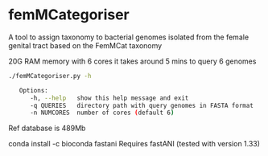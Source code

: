 # femMCategoriser
A tool to assign taxonomy to bacterial genomes isolated from the female genital tract based on the FemMCat taxonomy

20G RAM memory with 6 cores it takes around 5 mins to query 6 genomes

~~~Bash
./femMCategoriser.py -h

   Options:
      -h, --help   show this help message and exit
      -q QUERIES   directory path with query genomes in FASTA format
      -n NUMCORES  number of cores (default 6)
~~~

Ref database is 489Mb

conda install -c bioconda fastani
Requires fastANI (tested with version 1.33)
